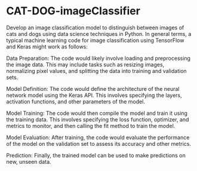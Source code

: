 # CAT-DOG-imageClassifier
Develop an image classification model to distinguish between images of cats and dogs using data science techniques in Python.
In general terms, a typical machine learning code for image classification using TensorFlow and Keras might work as follows:

Data Preparation: The code would likely involve loading and preprocessing the image data. This may include tasks such as resizing images, normalizing pixel values, and splitting the data into training and validation sets.

Model Definition: The code would define the architecture of the neural network model using the Keras API. This involves specifying the layers, activation functions, and other parameters of the model.

Model Training: The code would then compile the model and train it using the training data. This involves specifying the loss function, optimizer, and metrics to monitor, and then calling the fit method to train the model.

Model Evaluation: After training, the code would evaluate the performance of the model on the validation set to assess its accuracy and other metrics.

Prediction: Finally, the trained model can be used to make predictions on new, unseen data.
